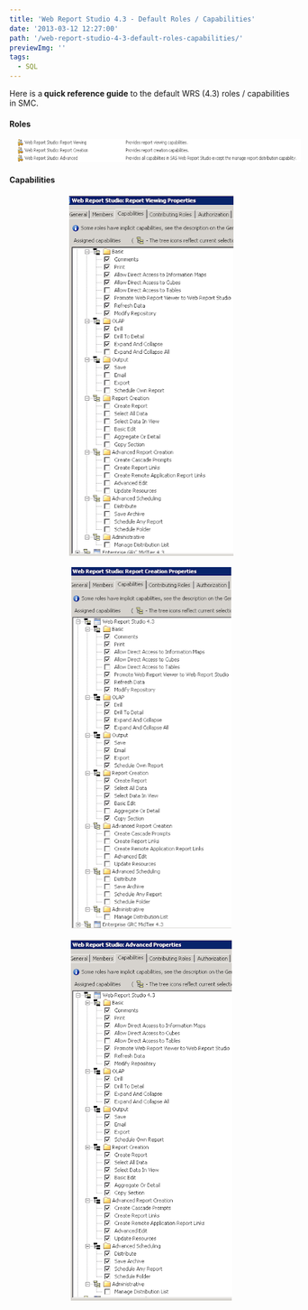 ```yaml
---
title: 'Web Report Studio 4.3 - Default Roles / Capabilities'
date: '2013-03-12 12:27:00'
path: '/web-report-studio-4-3-default-roles-capabilities/'
previewImg: ''
tags:
  - SQL
---
```


Here is a<b> quick reference guide</b> to the default WRS (4.3) roles / capabilities in SMC.<br /><h4>Roles</h4><div style="clear: both; text-align: center;"><a href="../images/Capture_6.PNG" style="margin-left: 1em; margin-right: 1em;"><img border="0" height="41" src="../images/Capture_10.PNG" width="640" /></a></div><h4>Capabilities</h4><div style="clear: both; text-align: center;"><a href="../images/Capture_7.PNG" style="margin-left: 1em; margin-right: 1em;"><img border="0" height="640" src="../images/Capture_11.PNG" width="292" /></a></div><div style="clear: both; text-align: center;"><br /></div><div style="clear: both; text-align: center;"><a href="../images/Capture_8.PNG" style="margin-left: 1em; margin-right: 1em;"><img border="0" height="640" src="../images/Capture_12.PNG" width="284" /></a></div><div style="clear: both; text-align: center;"><br /></div><div style="clear: both; text-align: center;"><a href="../images/Capture_9.PNG" style="margin-left: 1em; margin-right: 1em;"><img border="0" height="640" src="../images/Capture_13.PNG" width="286" /></a></div><div style="clear: both; text-align: center;"><br /></div><div style="clear: both; text-align: center;"><br /></div><div style="clear: both; text-align: center;"><br /></div><br /><br />
